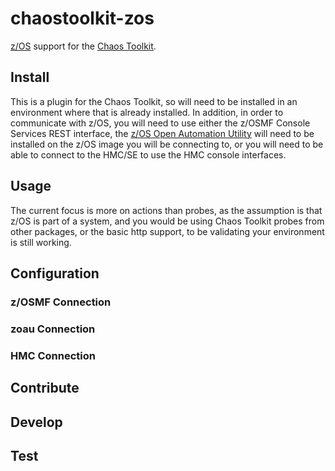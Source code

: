# chaostoolkit-zos

[z/OS][zos] support for the [Chaos Toolkit][chaostoolkit].

[zos]: https://www.ibm.com/it-infrastructure/z/zos
[chaostoolkit]: http://chaostoolkit.org/

## Install

This is a plugin for the Chaos Toolkit, so will need to be installed in an environment where that is already installed.  In addition, in order to communicate with z/OS, you will need to use either the z/OSMF Console Services REST interface, the [z/OS Open Automation Utility][zoau] will need to be installed on the z/OS image you will be connecting to, or you will need to be able to connect to the HMC/SE to use the HMC console interfaces.

[zoau]: https://www.ibm.com/support/knowledgecenter/en/SSKFYE_1.0.1/program_directory_zoautil/hal5100.html

## Usage

The current focus is more on actions than probes, as the assumption is that z/OS is part of a system, and you would be using Chaos Toolkit probes from other packages, or the basic http support, to be validating your environment is still working.

## Configuration

### z/OSMF Connection

### zoau Connection

### HMC Connection

## Contribute

## Develop

## Test